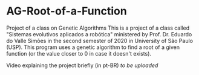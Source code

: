 # AG-Root-of-a-Function
Project of a class on Genetic Algorithms
This is a project of a class called "Sistemas evolutivos aplicados a robótica" ministered by Prof. Dr. Eduardo do Valle Simões in the second semester of 2020 in University of São Paulo (USP). This program uses a genetic algorithm to find a root of a given function (or the value closer to 0 in case it doesn't exists).

Video explaining the project briefly (in pt-BR)
*to be uploaded*
